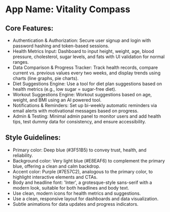 # **App Name**: Vitality Compass

## Core Features:

- Authentication & Authorization: Secure user signup and login with password hashing and token-based sessions.
- Health Metrics Input: Dashboard to input height, weight, age, blood pressure, cholesterol, sugar levels, and fats with UI validation for normal ranges.
- Data Comparison & Progress Tracker: Track health records, compare current vs. previous values every two weeks, and display trends using charts (line graphs, pie charts).
- Diet Suggestions Engine: Use a tool for diet plan suggestions based on health metrics (e.g., low sugar = sugar-free diet).
- Workout Suggestions Engine: Workout suggestions based on age, weight, and BMI using an AI powered tool.
- Notifications & Reminders: Set up bi-weekly automatic reminders via email alerts with motivational messages based on progress.
- Admin & Testing: Minimal admin panel to monitor users and add health tips, test dummy data for consistency, and ensure accessibility.

## Style Guidelines:

- Primary color: Deep blue (#3F51B5) to convey trust, health, and reliability.
- Background color: Very light blue (#E8EAF6) to complement the primary blue, offering a clean and calm backdrop.
- Accent color: Purple (#7E57C2), analogous to the primary color, to highlight interactive elements and CTAs.
- Body and headline font: 'Inter', a grotesque-style sans-serif with a modern look, suitable for both headlines and body text.
- Use clean, modern icons for health metrics and suggestions.
- Use a clean, responsive layout for dashboards and data visualization.
- Subtle animations for data updates and progress indicators.